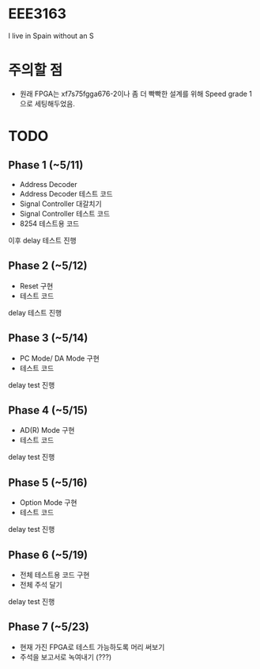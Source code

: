 # EEE3163
I live in Spain without an S


# 주의할 점
 * 원래 FPGA는 xf7s75fgga676-2이나 좀 더 빡빡한 설계를 위해 Speed grade 1으로 세팅해두었음.

# TODO

## Phase 1 (~5/11)
 * Address Decoder
 * Address Decoder 테스트 코드
 * Signal Controller 대갈치기
 * Signal Controller 테스트 코드
 * 8254 테스트용 코드

이후 delay 테스트 진행

## Phase 2 (~5/12)
 * Reset 구현
 * 테스트 코드

delay 테스트 진행

## Phase 3 (~5/14)
 * PC Mode/ DA Mode 구현
 * 테스트 코드

delay test 진행

## Phase 4 (~5/15)
 * AD(R) Mode 구현
 * 테스트 코드

delay test 진행

## Phase 5 (~5/16)
 * Option Mode 구현
 * 테스트 코드

delay test 진행

## Phase 6 (~5/19)
 * 전체 테스트용 코드 구현
 * 전체 주석 달기

delay test 진행

## Phase 7 (~5/23)
 * 현재 가진 FPGA로 테스트 가능하도록 머리 써보기
 * 주석을 보고서로 녹여내기 (???)
